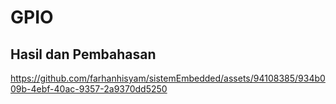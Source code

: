 # GPIO

## Hasil dan Pembahasan


https://github.com/farhanhisyam/sistemEmbedded/assets/94108385/934b009b-4ebf-40ac-9357-2a9370dd5250

